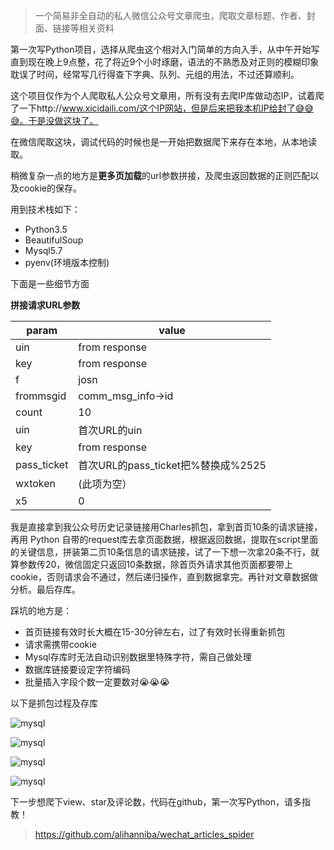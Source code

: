 >一个简易非全自动的私人微信公众号文章爬虫，爬取文章标题、作者、封面、链接等相关资料

第一次写Python项目，选择从爬虫这个相对入门简单的方向入手，从中午开始写直到现在晚上9点整，花了将近9个小时琢磨，语法的不熟悉及对正则的模糊印象耽误了时间，经常写几行得查下字典、队列、元组的用法，不过还算顺利。

这个项目仅作为个人爬取私人公众号文章用，所有没有去爬IP库做动态IP，试着爬了一下http://www.xicidaili.com/这个IP网站，但是后来把我本机IP给封了😅😅😅。于是没做这块了。

在微信爬取这块，调试代码的时候也是一开始把数据爬下来存在本地，从本地读取。

稍微复杂一点的地方是**更多页加载**的url参数拼接，及爬虫返回数据的正则匹配以及cookie的保存。

用到技术栈如下：

* Python3.5
* BeautifulSoup
* Mysql5.7
* pyenv(环境版本控制) 

下面是一些细节方面

**拼接请求URL参数**

| param | value |
|-------|-------|
|uin|from response
|key|from response
|f|josn|
|frommsgid|comm_msg_info->id|
|count|10|
|uin|首次URL的uin
|key|from response
|pass_ticket|首次URL的pass_ticket把%替换成%2525
|wxtoken|(此项为空）
|x5|0

我是直接拿到我公众号历史记录链接用Charles抓包，拿到首页10条的请求链接，再用 Python 自带的request库去拿页面数据，根据返回数据，提取在script里面的关键信息，拼装第二页10条信息的请求链接，试了一下想一次拿20条不行，就算参数传20，微信固定只返回10条数据，除首页外请求其他页面都要带上cookie，否则请求会不通过，然后递归操作，直到数据拿完。再针对文章数据做分析。最后存库。

踩坑的地方是：

* 首页链接有效时长大概在15-30分钟左右，过了有效时长得重新抓包
* 请求需携带cookie
* Mysql存库时无法自动识别数据里特殊字符，需自己做处理 
* 数据库链接要设定字符编码
* 批量插入字段个数一定要数对😭😭😭

以下是抓包过程及存库

![mysql](https://share.alihanniba.com/mac/2017-03-11-WechatIMG4.jpeg)

![mysql](https://share.alihanniba.com/mac/2017-03-11-WechatIMG5.jpeg)

![mysql](https://share.alihanniba.com/mac/2017-03-11-140317.jpg)

![mysql](https://share.alihanniba.com/mac/2017-03-11-134633.jpg)

下一步想爬下view、star及评论数，代码在github，第一次写Python，请多指教！
>https://github.com/alihanniba/wechat_articles_spider


